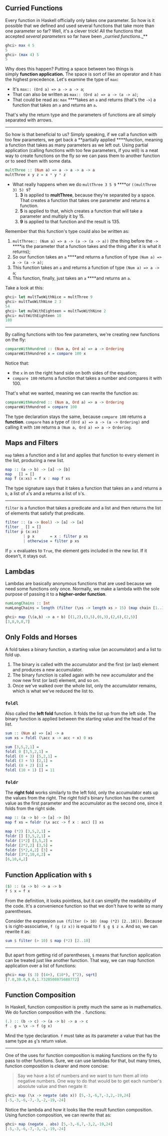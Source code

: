 ## Curried Functions

Every function in Haskell officially only takes one parameter. So how is it possible that we defined and used several functions that take more than one parameter so far? Well, it's a clever trick! All the functions that accepted _several parameters_ so far have been __curried functions_._**

```haskell
ghci> max 4 5
5
ghci> (max 4) 5
5
```

Why does this happen? Putting a space between two things is simply **function application.** The space is sort of like an operator and it has the highest precedence. Let's examine the type of `max`**:**

- It's `max:: (Ord a) => a -> a -> a`;
- That can also be written as `max:: (Ord a) => a -> (a -> a)`;
- That could be read as: `max` ****takes an `a` and returns (that's the `->`) a function that takes an `a` and returns an `a`**.**

That's why the return type and the parameters of functions are all simply separated with arrows.

---

So how is that beneficial to us? Simply speaking, if we call a function with too few parameters, we get back a **partially applied ****function, meaning a function that takes as many parameters as we left out. Using partial application (calling functions with too few parameters, if you will) is a neat way to create functions on the fly so we can pass them to another function or to seed them with some data.

```haskell
multThree :: (Num a) => a -> a -> a -> a  
multThree x y z = x * y * z
```

- What really happens when we do `multThree 3 5 9` ****or `((multThree 3) 5) 9`?
    1. **3** is applied to **multThree**, because they're separated by a space. That creates a function that takes one parameter and returns a function.
    2. **5** is applied to that, which creates a function that will take a parameter and multiply it by 15.
    3. **9** is applied to that function and the result is 135.

Remember that this function's type could also be written as:

1. `multThree:: (Num a) => a -> (a -> (a -> a))` (the thing before the `->` ****is the parameter that a function takes and the thing after it is what it returns);
2. So our function takes an `a` ****and returns a function of type `(Num a) => a -> (a -> a)`;
3. This function takes an `a` and returns a function of type `(Num a) => a -> a`;
4. This function, finally, just takes an `a` ****and returns an `a`.

Take a look at this:

```haskell
ghci> let multTwoWithNice = multThree 9
ghci> multTwoWithNine 2 3
54
ghci> let mulWithEighteen = multTwoWithNine 2
ghci> multWithEighteen 10
180
```

---

By calling functions with too few parameters, we're creating new functions on the fly:

```haskell
compareWithHundred :: (Num a, Ord a) => a -> Ordering
compareWithHundred x = compare 100 x
```

Notice that:

- the `x` in on the right hand side on both sides of the equation;
- `compare 100` returns a function that takes a number and compares it with 100.

That's what we wanted, meaning we can rewrite the function as:

```haskell
compareWithHundred :: (Num a, Ord a) => a -> Ordering
compareWithHundred = compare 100
```

The type declaration stays the same, because `compare 100` returns a **function**. `compare` has a type of `(Ord a) => a -> (a -> Ordering)` and calling it with `100` returns a `(Num a, Ord a) => a -> Ordering`.

## Maps and Filters

`map` takes a function and a list and applies that function to every element in the list, producing a new list.

```haskell
map :: (a -> b) -> [a] -> [b]
map _ [] = []
map f (x:xs) = f x : map f xs
```

The type signature says that it takes a function that takes an `a` and returns a `b`, a list of `a`'s and a returns a list of `b`'s.

---

`filter` is a function that takes a predicate and a list and then returns the list of elements that satisfy that predicate.

```haskell
filter :: (a -> Bool) -> [a] -> [a]
filter _ [] = []
filter p (x:xs)
		| p x       = x : filter p xs
		| otherwise = filter p xs
```

If `p x` evaluates to `True`, the element gets included in the new list. If it doesn't, it stays out.

## Lambdas

Lambdas are basically anonymous functions that are used because we need some functions only once. Normally, we make a lambda with the sole purpose of passing it to a **higher-order function**.

```haskell
numLongChains :: Int
numLongChains = length (filter (\xs -> length xs > 15) (map chain [1..100]))
```

```haskell
ghci> map (\(a,b) -> a + b) [(1,2),(3,5),(6,3),(2,6),(2,5)]
[3,8,9,8,7]
```

## Only Folds and Horses

A fold takes a binary function, a starting value (an accumulator) and a list to fold up.

1. The binary is called with the accumulator and the first (or last) element and produces a new accumulator.
2. The binary function is called again with he new accumulator and the now new first (or last) element, and so on.
3. Once we've walked over the whole list, only the accumulator remains, which is what we've reduced the list to.

### `foldl`

Also called the **left fold** function. It folds the list up from the left side. The binary function is applied between the starting value and the head of the list.

```haskell
sum :: (Num a) => [a] -> a
sum xs = foldl (\acc x -> acc + x) 0 xs
```

```haskell
sum [3,5,2,1] =
foldl 0 [3,5,2,1] =
foldl (0 + 3) [5,2,1] =
foldl (3 + 5) [2,1] =
foldl (8 + 2) [1] =
foldl (10 + 1) [] = 11
```

### `foldr`

The **right fold** works similarly to the left fold, only the accumulator eats up the values from the right. The right fold's binary function has the current value as the first parameter and the accumulator as the second one, since it folds from the right side.

```haskell
map :: (a -> b) -> [a] -> [b]
map f xs = foldr (\x acc -> f x : acc) [] xs
```

```haskell
map (*2) [3,5,2,1] =
foldr [] [3,5,2,1] =
foldr [1*2] [3,5,2] = 
foldr [2*2,2] [3,5] =
foldr [5*2,4,2] [3] =
foldr [3*2,10,4,2] =
[6,10,4,2]
```

## Function Application with `$`

```haskell
($) :: (a -> b) -> a -> b
f $ x = f x
```

From the definition, it looks pointless, but it can simplify the readability of the code. It's a convenience function so that we don't have to write so many parentheses.

Consider the expression `sum (filter (> 10) (map (*2) [2..10]))`. Because `$` is right-associative, `f (g (z x))` is equal to `f $ g $ z x`. And so, we can rewrite it as:

```haskell
sum $ filter (> 10) $ map (*2) [2..10]
```

---

But apart from getting rid of parentheses, `$` means that function application can be treated just like another function. That way, we can map function application over a list of functions:

```haskell
ghci> map ($ 3) [(4+), (10*), (^2), sqrt]
[7.0,30.0,9.0,1.7320508075688772]
```

## Function Composition

In Haskell, function composition is pretty much the same as in mathematics. We do function composition with the `.` functions:

```haskell
(.) :: (b -> c) -> (a -> b) -> a -> c
f . g = \x -> f (g x)
```

Mind the type declaration. `f` must take as its parameter a value that has the same type as `g`'s return value.

---

One of the uses for function composition is making functions on the fly to pass to other functions. Sure, we can use lambdas for that, but many times, function composition is clearer and more concise:

> Say we have a list of numbers and we want to turn them all into negative numbers. One way to do that would be to get each number's absolute value and then negate it:

```haskell
ghci> map (\x -> negate (abs x)) [5,-3,-6,7,-3,2,-19,24]
[-5,-3,-6,-7,-3,-2,-19,-24]
```

Notice the lambda and how it looks like the result function composition. Using function composition, we can rewrite that as:

```haskell
ghci> map (negate . abs) [5,-3,-6,7,-3,2,-19,24]
[-5,-3,-6,-7,-3,-2,-19,-24]
```
